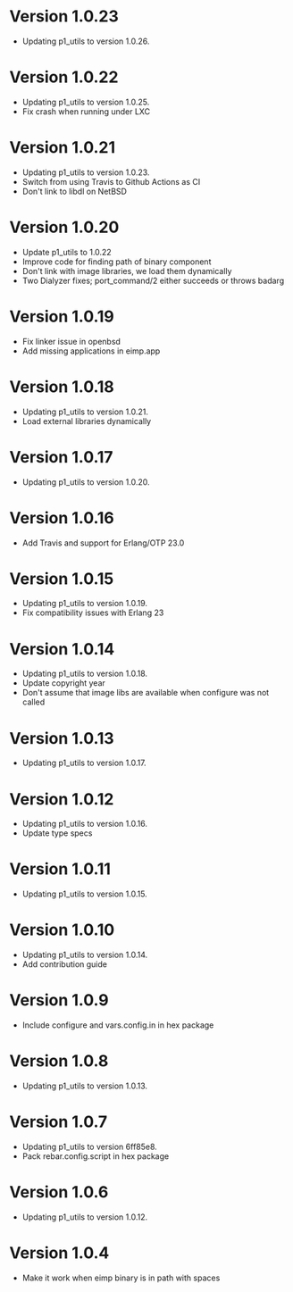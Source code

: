 # Version 1.0.23

* Updating p1_utils to version 1.0.26.

# Version 1.0.22

* Updating p1_utils to version 1.0.25.
* Fix crash when running under LXC

# Version 1.0.21

* Updating p1_utils to version 1.0.23.
* Switch from using Travis to Github Actions as CI
* Don't link to libdl on NetBSD

# Version 1.0.20

* Update p1_utils to 1.0.22
* Improve code for finding path of binary component
* Don't link with image libraries, we load them dynamically
* Two Dialyzer fixes; port_command/2 either succeeds or throws badarg

# Version 1.0.19

* Fix linker issue in openbsd
* Add missing applications in eimp.app

# Version 1.0.18

* Updating p1_utils to version 1.0.21.
* Load external libraries dynamically

# Version 1.0.17

* Updating p1_utils to version 1.0.20.

# Version 1.0.16

* Add Travis and support for Erlang/OTP 23.0

# Version 1.0.15

* Updating p1_utils to version 1.0.19.
* Fix compatibility issues with Erlang 23

# Version 1.0.14

* Updating p1_utils to version 1.0.18.
* Update copyright year
* Don't assume that image libs are available when configure was not called

# Version 1.0.13

* Updating p1_utils to version 1.0.17.

# Version 1.0.12

* Updating p1_utils to version 1.0.16.
* Update type specs

# Version 1.0.11

* Updating p1_utils to version 1.0.15.

# Version 1.0.10

* Updating p1_utils to version 1.0.14.
* Add contribution guide

# Version 1.0.9

* Include configure and vars.config.in in hex package

# Version 1.0.8

* Updating p1_utils to version 1.0.13.

# Version 1.0.7

* Updating p1_utils to version 6ff85e8.
* Pack rebar.config.script in hex package

# Version 1.0.6

* Updating p1_utils to version 1.0.12.

# Version 1.0.4

* Make it work when eimp binary is in path with spaces

